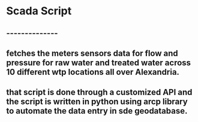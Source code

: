 # Scada Script
## --------------
## fetches the meters sensors data for flow and pressure for raw water and treated water across 10 different wtp locations all over Alexandria.
## that script is done through a customized API and the script is written in python using arcp library to automate the data entry in sde geodatabase.
